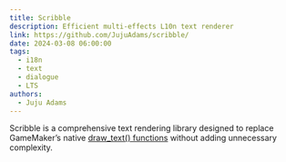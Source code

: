 ```yaml
---
title: Scribble
description: Efficient multi-effects L10n text renderer
link: https://github.com/JujuAdams/scribble/
date: 2024-03-08 06:00:00
tags:
  - i18n
  - text
  - dialogue
  - LTS
authors:
  - Juju Adams
---
```


Scribble is a comprehensive text rendering library designed to replace GameMaker’s native [draw_text() functions](https://docs2.yoyogames.com/source/_build/3_scripting/4_gml_reference/drawing/text/) without adding unnecessary complexity.